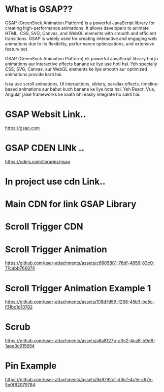 # What is GSAP??

GSAP (GreenSock Animation Platform) is a powerful JavaScript library for creating high-performance animations. It allows developers to animate HTML, CSS, SVG, Canvas, and WebGL elements with smooth and efficient transitions. GSAP is widely used for creating interactive and engaging web animations due to its flexibility, performance optimizations, and extensive feature set.

GSAP (GreenSock Animation Platform) ek powerful JavaScript library hai jo animations aur interactive effects banane ke liye use hoti hai. Yeh specially CSS, SVG, Canvas, aur WebGL elements ke liye smooth aur optimized animations provide karti hai.

Iska use scroll animations, UI interactions, sliders, parallax effects, timeline-based animations aur bahut kuch banane ke liye hota hai. Yeh React, Vue, Angular jaise frameworks ke saath bhi easily integrate ho sakti hai.


# GSAP Websit Link..

https://gsap.com

# GSAP CDEN LINk ..

https://cdnjs.com/libraries/gsap

# In project use cdn Link..

# Main CDN for link GSAP Library

<script src="https://cdnjs.cloudflare.com/ajax/libs/gsap/3.12.5/gsap.min.js" integrity="sha512-7eHRwcbYkK4d9g/6tD/mhkf++eoTHwpNM9woBxtPUBWm67zeAfFC+HrdoE2GanKeocly/VxeLvIqwvCdk7qScg==" crossorigin="anonymous" referrerpolicy="no-referrer"></script>

# Scroll Trigger CDN 

<script src="https://cdnjs.cloudflare.com/ajax/libs/gsap/3.12.5/ScrollTrigger.min.js" integrity="sha512-onMTRKJBKz8M1TnqqDuGBlowlH0ohFzMXYRNebz+yOcc5TQr/zAKsthzhuv0hiyUKEiQEQXEynnXCvNTOk50dg==" crossorigin="anonymous" referrerpolicy="no-referrer"></script>

# Scroll Trigger Animation

https://github.com/user-attachments/assets/c6605881-76df-4856-83c0-71cabb766874

# Scroll Trigger Animation Example 1 

https://github.com/user-attachments/assets/108d7d59-f298-45b3-bc5c-f31bc1d10782

# Scrub

https://github.com/user-attachments/assets/a6a8127b-a3e2-4ca8-b9d6-1aee3c915684

# Pin Example

https://github.com/user-attachments/assets/9a9792cf-d3e7-4c1e-a67e-5e0f82079784
